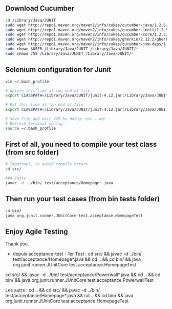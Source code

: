 ## Download Cucumber

```sh
cd /Library/Java/JUNIT
sudo wget http://repo1.maven.org/maven2/info/cukes/cucumber-java/1.2.5/cucumber-java-1.2.5.jar
sudo wget http://repo1.maven.org/maven2/info/cukes/cucumber-junit/1.2.5/cucumber-junit-1.2.5.jar
sudo wget http://repo1.maven.org/maven2/info/cukes/cucumber-core/1.2.5/cucumber-core-1.2.5.jar
sudo wget http://repo1.maven.org/maven2/info/cukes/gherkin/2.12.2/gherkin-2.12.2.jar
sudo wget http://repo1.maven.org/maven2/info/cukes/cucumber-jvm-deps/1.0.5/cucumber-jvm-deps-1.0.5.jar
sudo chown $USER /Library/Java/JUNIT /Library/Java/JUNIT/*
sudo chmod 755 /Library/Java/JUNIT /Library/Java/JUNIT/*
```

## Selenium configuration for Junit

```sh
vim ~/.bash_profile

# delete this line at the end of file
export CLASSPATH=/Library/Java/JUNIT/junit-4.12.jar:/Library/Java/JUNIT/hamcrest-all-1.3.jar:/Library/Java/JUNIT/chromedriver:/Library/Java/JUNIT/client-combined-3.8.1.jar:/Library/Java/JUNIT/client-combined-3.8.1-sources.jar:/Library/Java/JUNIT/selenium-server-standalone-3.8.1.jar:.

# Put this line at the end of file
export CLASSPATH=/Library/Java/JUNIT/junit-4.12.jar:/Library/Java/JUNIT/hamcrest-all-1.3.jar:/Library/Java/JUNIT/chromedriver:/Library/Java/JUNIT/client-combined-3.8.1.jar:/Library/Java/JUNIT/client-combined-3.8.1-sources.jar:/Library/Java/JUNIT/selenium-server-standalone-3.8.1.jar:/Library/Java/JUNIT/cucumber-java-1.2.5.jar:/Library/Java/JUNIT/cucumber-junit-1.2.5.jar:/Library/Java/JUNIT/cucumber-core-1.2.5.jar:/Library/Java/JUNIT/gherkin-2.12.2.jar:/Library/Java/JUNIT/cucumber-jvm-deps-1.0.5.jar:.

# Save file and exit VIM by doing: esc : wq!
# Refresh terminal config
source ~/.bash_profile
```

## First of all, you need to compile your test class (from src folder)

```sh
# Important, to avoid compile errors
cd src/

### Tests
javac -d ../bin/ test/acceptance/Homepage*.java

```

## Then run your test cases (from bin tests folder)

```sh
cd bin/
java org.junit.runner.JUnitCore test.acceptance.HomepageTest
```

## Enjoy Agile Testing

Thank you.

- depuis acceptance-test -
1er Test :
cd src/ && javac -d ../bin/ test/acceptance/Homepage*.java && cd .. && cd bin/ && java org.junit.runner.JUnitCore test.acceptance.HomepageTest


cd src/ && javac -d ../bin/ test/acceptance/Powerwall*.java && cd .. && cd bin/ && java org.junit.runner.JUnitCore test.acceptance.PowerwallTest

Les autrs : 
cd .. && cd src/ && javac -d ../bin/ test/acceptance/Homepage*.java && cd .. && cd bin/ && java org.junit.runner.JUnitCore test.acceptance.HomepageTest
